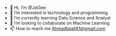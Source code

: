 - 👋 Hi, I’m @Jal3ee
- 👀 I’m interested in technology and programming
- 🌱 I’m currently learning Data Science and Analyst
- 💞️ I’m looking to collaborate on Machine Learning
- 📫 How to reach me Ahmadtajali61@gmail.com

<!---
Jal3ee/Jal3ee is a ✨ special ✨ repository because its `README.md` (this file) appears on your GitHub profile.
You can click the Preview link to take a look at your changes.
--->
